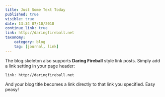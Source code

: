```yaml
---
title: Just Some Text Today
published: true
visible: true
date: 13:34 07/10/2018
continue_link: true
link: http://daringfireball.net
taxonomy:
    category: blog
    tag: [journal, link]
---
```


The blog skeleton also supports **Daring Fireball** style link posts.  Simply add a link setting in your page header:

```
link: http://daringfireball.net
```

And your blog title becomes a link directly to that link you specified. Easy peasy!
